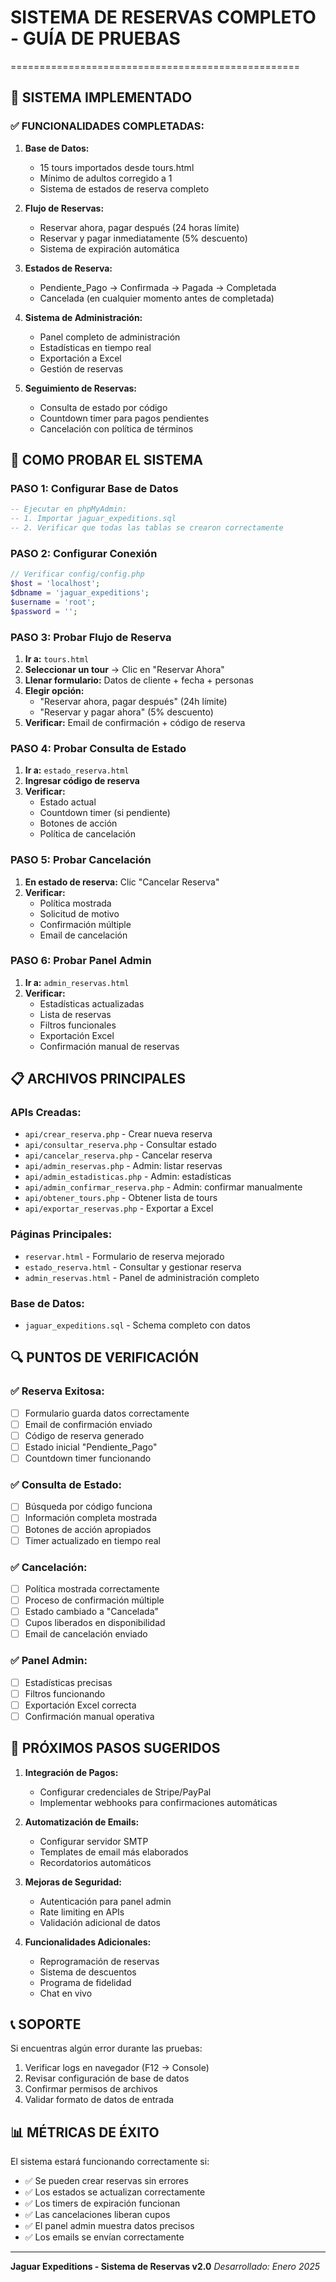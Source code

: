 # SISTEMA DE RESERVAS COMPLETO - GUÍA DE PRUEBAS
==================================================

## 🎯 SISTEMA IMPLEMENTADO

### ✅ FUNCIONALIDADES COMPLETADAS:

1. **Base de Datos:**
   - 15 tours importados desde tours.html
   - Mínimo de adultos corregido a 1
   - Sistema de estados de reserva completo

2. **Flujo de Reservas:**
   - Reservar ahora, pagar después (24 horas límite)
   - Reservar y pagar inmediatamente (5% descuento)
   - Sistema de expiración automática

3. **Estados de Reserva:**
   - Pendiente_Pago → Confirmada → Pagada → Completada
   - Cancelada (en cualquier momento antes de completada)

4. **Sistema de Administración:**
   - Panel completo de administración
   - Estadísticas en tiempo real
   - Exportación a Excel
   - Gestión de reservas

5. **Seguimiento de Reservas:**
   - Consulta de estado por código
   - Countdown timer para pagos pendientes
   - Cancelación con política de términos

## 🧪 COMO PROBAR EL SISTEMA

### PASO 1: Configurar Base de Datos
```sql
-- Ejecutar en phpMyAdmin:
-- 1. Importar jaguar_expeditions.sql
-- 2. Verificar que todas las tablas se crearon correctamente
```

### PASO 2: Configurar Conexión
```php
// Verificar config/config.php
$host = 'localhost';
$dbname = 'jaguar_expeditions';
$username = 'root';
$password = '';
```

### PASO 3: Probar Flujo de Reserva
1. **Ir a:** `tours.html`
2. **Seleccionar un tour** → Clic en "Reservar Ahora"
3. **Llenar formulario:** Datos de cliente + fecha + personas
4. **Elegir opción:** 
   - "Reservar ahora, pagar después" (24h límite)
   - "Reservar y pagar ahora" (5% descuento)
5. **Verificar:** Email de confirmación + código de reserva

### PASO 4: Probar Consulta de Estado
1. **Ir a:** `estado_reserva.html`
2. **Ingresar código de reserva**
3. **Verificar:** 
   - Estado actual
   - Countdown timer (si pendiente)
   - Botones de acción
   - Política de cancelación

### PASO 5: Probar Cancelación
1. **En estado de reserva:** Clic "Cancelar Reserva"
2. **Verificar:** 
   - Política mostrada
   - Solicitud de motivo
   - Confirmación múltiple
   - Email de cancelación

### PASO 6: Probar Panel Admin
1. **Ir a:** `admin_reservas.html`
2. **Verificar:** 
   - Estadísticas actualizadas
   - Lista de reservas
   - Filtros funcionales
   - Exportación Excel
   - Confirmación manual de reservas

## 📋 ARCHIVOS PRINCIPALES

### APIs Creadas:
- `api/crear_reserva.php` - Crear nueva reserva
- `api/consultar_reserva.php` - Consultar estado
- `api/cancelar_reserva.php` - Cancelar reserva
- `api/admin_reservas.php` - Admin: listar reservas
- `api/admin_estadisticas.php` - Admin: estadísticas
- `api/admin_confirmar_reserva.php` - Admin: confirmar manualmente
- `api/obtener_tours.php` - Obtener lista de tours
- `api/exportar_reservas.php` - Exportar a Excel

### Páginas Principales:
- `reservar.html` - Formulario de reserva mejorado
- `estado_reserva.html` - Consultar y gestionar reserva
- `admin_reservas.html` - Panel de administración completo

### Base de Datos:
- `jaguar_expeditions.sql` - Schema completo con datos

## 🔍 PUNTOS DE VERIFICACIÓN

### ✅ Reserva Exitosa:
- [ ] Formulario guarda datos correctamente
- [ ] Email de confirmación enviado
- [ ] Código de reserva generado
- [ ] Estado inicial "Pendiente_Pago"
- [ ] Countdown timer funcionando

### ✅ Consulta de Estado:
- [ ] Búsqueda por código funciona
- [ ] Información completa mostrada
- [ ] Botones de acción apropiados
- [ ] Timer actualizado en tiempo real

### ✅ Cancelación:
- [ ] Política mostrada correctamente
- [ ] Proceso de confirmación múltiple
- [ ] Estado cambiado a "Cancelada"
- [ ] Cupos liberados en disponibilidad
- [ ] Email de cancelación enviado

### ✅ Panel Admin:
- [ ] Estadísticas precisas
- [ ] Filtros funcionando
- [ ] Exportación Excel correcta
- [ ] Confirmación manual operativa

## 🚀 PRÓXIMOS PASOS SUGERIDOS

1. **Integración de Pagos:**
   - Configurar credenciales de Stripe/PayPal
   - Implementar webhooks para confirmaciones automáticas

2. **Automatización de Emails:**
   - Configurar servidor SMTP
   - Templates de email más elaborados
   - Recordatorios automáticos

3. **Mejoras de Seguridad:**
   - Autenticación para panel admin
   - Rate limiting en APIs
   - Validación adicional de datos

4. **Funcionalidades Adicionales:**
   - Reprogramación de reservas
   - Sistema de descuentos
   - Programa de fidelidad
   - Chat en vivo

## 📞 SOPORTE

Si encuentras algún error durante las pruebas:

1. Verificar logs en navegador (F12 → Console)
2. Revisar configuración de base de datos
3. Confirmar permisos de archivos
4. Validar formato de datos de entrada

## 📊 MÉTRICAS DE ÉXITO

El sistema estará funcionando correctamente si:
- ✅ Se pueden crear reservas sin errores
- ✅ Los estados se actualizan correctamente  
- ✅ Los timers de expiración funcionan
- ✅ Las cancelaciones liberan cupos
- ✅ El panel admin muestra datos precisos
- ✅ Los emails se envían correctamente

---
**Jaguar Expeditions - Sistema de Reservas v2.0**
*Desarrollado: Enero 2025*
